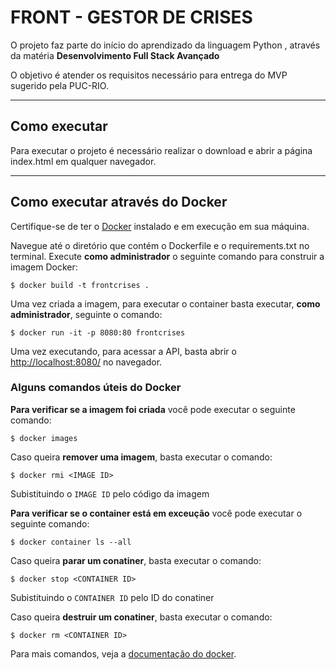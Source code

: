 # FRONT - GESTOR DE CRISES

O projeto faz parte do início do aprendizado da linguagem Python , através da matéria **Desenvolvimento Full Stack Avançado** 

O objetivo é atender os requisitos necessário para entrega do MVP sugerido pela PUC-RIO.

---
## Como executar

Para executar o projeto é necessário realizar o download e abrir a página index.html em qualquer navegador.

---
## Como executar através do Docker

Certifique-se de ter o [Docker](https://docs.docker.com/engine/install/) instalado e em execução em sua máquina.

Navegue até o diretório que contém o Dockerfile e o requirements.txt no terminal.
Execute **como administrador** o seguinte comando para construir a imagem Docker:

```
$ docker build -t frontcrises .
```

Uma vez criada a imagem, para executar o container basta executar, **como administrador**, seguinte o comando:

```
$ docker run -it -p 8080:80 frontcrises
```

Uma vez executando, para acessar a API, basta abrir o [http://localhost:8080/](http://localhost:8080/) no navegador.



### Alguns comandos úteis do Docker

**Para verificar se a imagem foi criada** você pode executar o seguinte comando:

```
$ docker images
```

Caso queira **remover uma imagem**, basta executar o comando:
```
$ docker rmi <IMAGE ID>
```
Subistituindo o `IMAGE ID` pelo código da imagem

**Para verificar se o container está em exceução** você pode executar o seguinte comando:

```
$ docker container ls --all
```

 Caso queira **parar um conatiner**, basta executar o comando:
```
$ docker stop <CONTAINER ID>
```
Subistituindo o `CONTAINER ID` pelo ID do conatiner


 Caso queira **destruir um conatiner**, basta executar o comando:
```
$ docker rm <CONTAINER ID>
```
Para mais comandos, veja a [documentação do docker](https://docs.docker.com/engine/reference/run/).

